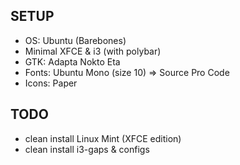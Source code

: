 ## SETUP
- OS: Ubuntu (Barebones)
- Minimal XFCE & i3 (with polybar)
- GTK: Adapta Nokto Eta
- Fonts: Ubuntu Mono (size 10) => Source Pro Code
- Icons: Paper

## TODO
- clean install Linux Mint (XFCE edition)
- clean install i3-gaps & configs
